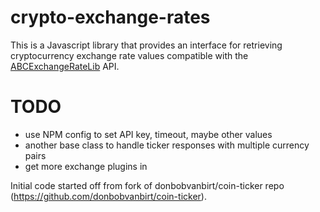 # crypto-exchange-rates

This is a Javascript library that provides an interface for retrieving cryptocurrency exchange rate values compatible with the [ABCExchangeRateLib](https://developer.airbitz.co/javascript/#abcexchangeratelib) API.

# TODO

* use NPM config to set API key, timeout, maybe other values
* another base class to handle ticker responses with multiple currency pairs
* get more exchange plugins in

Initial code started off from fork of donbobvanbirt/coin-ticker repo (https://github.com/donbobvanbirt/coin-ticker).
